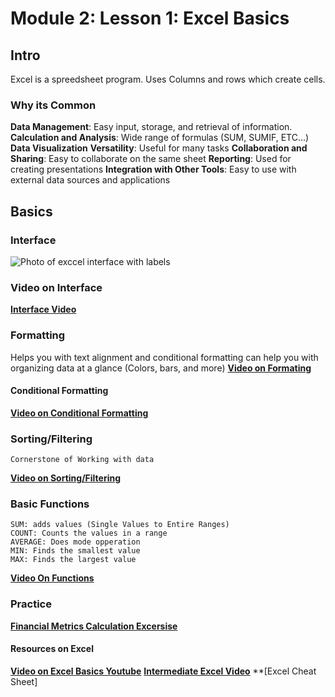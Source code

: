 # Module 2: Lesson 1: Excel Basics

## Intro
Excel is a spreedsheet program. Uses Columns and rows which create cells. 
### Why its Common
**Data Management**: Easy input, storage, and retrieval of information.
**Calculation and Analysis**: Wide range of formulas (SUM, SUMIF, ETC...)
**Data Visualization**
**Versatility**: Useful for many tasks
**Collaboration and Sharing**: Easy to collaborate on the same sheet
**Reporting**: Used for creating presentations 
**Integration with Other Tools**: Easy to use with external data sources and applications

## Basics
### Interface
![Photo of exccel interface with labels](http://www.swotster.com/swotster/English/Excel2007/images/images_les_001/les01_image001_en.jpg)
### Video on Interface
**[Interface Video](https://www.loom.com/share/c2143e8075d24f3a9402a64e93e8acc9?sid=7ee8467e-28e4-4295-80e9-65b1dcae6411)**
### Formatting
Helps you with text alignment and conditional formatting can help you with organizing data at a glance (Colors, bars, and more)
**[Video on Formating](https://www.loom.com/share/d27b5fb23f014ca9ae08b0fc2c6dbceb?sid=cd0c2ba1-0c72-449c-9130-894085081e87)**
#### Conditional Formatting
**[Video on Conditional Formatting](https://www.loom.com/share/ae6317c5b3dc4362951180c68b94e0ae?sid=6403f6e2-e9da-488f-8148-90cf682f6c6c)**
### Sorting/Filtering 
    Cornerstone of Working with data 
**[Video on Sorting/Filtering](https://www.loom.com/share/4dd9dee22fde48c7a290bd93d4bb809f?sid=358ce2ee-e2ee-4421-92c4-47b9fe6a2354)**
### Basic Functions
    SUM: adds values (Single Values to Entire Ranges)
    COUNT: Counts the values in a range
    AVERAGE: Does mode opperation
    MIN: Finds the smallest value
    MAX: Finds the largest value
**[Video On Functions](https://www.loom.com/share/d2c05bb4265e4fc8b337b0be000d9f35?sid=890567c8-077f-4c6a-8b2f-9f01c551b20b)**
### Practice
**[Financial Metrics Calculation Excersise](https://www.loom.com/share/122a39c88869474ab6cc7697333ab4bd?sid=ebcf4eef-7b9d-484e-b776-d0f223fb6581)**
#### Resources on Excel
**[Video on Excel Basics Youtube](https://youtu.be/rwbho0CgEAE?si=1bPcqo0k_y1OXauM)**
**[Intermediate Excel Video](https://www.youtube.com/watch?v=lxq_46nY43g)**
**[Excel Cheat Sheet]

